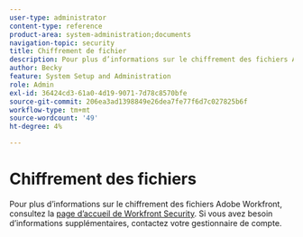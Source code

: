 ```yaml
---
user-type: administrator
content-type: reference
product-area: system-administration;documents
navigation-topic: security
title: Chiffrement de fichier
description: Pour plus d’informations sur le chiffrement des fichiers Adobe Workfront, consultez la page d’accueil de la sécurité Workfront. Si vous avez besoin d’informations supplémentaires, contactez votre gestionnaire de compte.
author: Becky
feature: System Setup and Administration
role: Admin
exl-id: 36424cd3-61a0-4d19-9071-7d78c8570bfe
source-git-commit: 206ea3ad1398849e26dea7fe77f6d7c027825b6f
workflow-type: tm+mt
source-wordcount: '49'
ht-degree: 4%

---
```


# Chiffrement des fichiers

Pour plus d’informations sur le chiffrement des fichiers Adobe Workfront, consultez la [page d’accueil de Workfront Security](https://www.workfront.com/workfront-security). Si vous avez besoin d’informations supplémentaires, contactez votre gestionnaire de compte.
